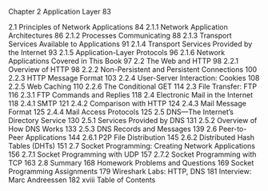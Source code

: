 Chapter 2 Application Layer 83


2.1 Principles of Network Applications 84
2.1.1 Network Application Architectures 86
2.1.2 Processes Communicating 88
2.1.3 Transport Services Available to Applications 91
2.1.4 Transport Services Provided by the Internet 93
2.1.5 Application-Layer Protocols 96
2.1.6 Network Applications Covered in This Book 97
2.2 The Web and HTTP 98
2.2.1 Overview of HTTP 98
2.2.2 Non-Persistent and Persistent Connections 100
2.2.3 HTTP Message Format 103
2.2.4 User-Server Interaction: Cookies 108
2.2.5 Web Caching 110
2.2.6 The Conditional GET 114
2.3 File Transfer: FTP 116
2.3.1 FTP Commands and Replies 118
2.4 Electronic Mail in the Internet 118
2.4.1 SMTP 121
2.4.2 Comparison with HTTP 124
2.4.3 Mail Message Format 125
2.4.4 Mail Access Protocols 125
2.5 DNS—The Internet’s Directory Service 130
2.5.1 Services Provided by DNS 131
2.5.2 Overview of How DNS Works 133
2.5.3 DNS Records and Messages 139
2.6 Peer-to-Peer Applications 144
2.6.1 P2P File Distribution 145
2.6.2 Distributed Hash Tables (DHTs) 151
2.7 Socket Programming: Creating Network Applications 156
2.7.1 Socket Programming with UDP 157
2.7.2 Socket Programming with TCP 163
2.8 Summary 168
Homework Problems and Questions 169
Socket Programming Assignments 179
Wireshark Labs: HTTP, DNS 181
Interview: Marc Andreessen 182
xviii Table of Contents
